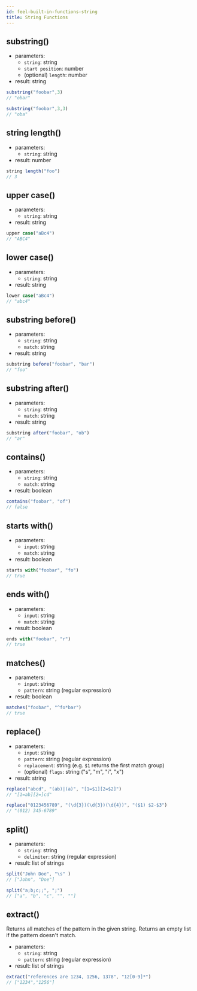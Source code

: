 ```yaml
---
id: feel-built-in-functions-string
title: String Functions
---
```


## substring()

* parameters:
  * `string`: string
  * `start position`: number
  * (optional) `length`: number  
* result: string

```js
substring("foobar",3) 
// "obar"

substring("foobar",3,3) 
// "oba"
```

## string length()

* parameters:
  * `string`: string
* result: number

```js
string length("foo") 
// 3
```

## upper case()

* parameters:
  * `string`: string
* result: string

```js
upper case("aBc4") 
// "ABC4"
```

## lower case()

* parameters:
  * `string`: string
* result: string

```js
lower case("aBc4") 
// "abc4"
```

## substring before()

* parameters:
  * `string`: string
  * `match`: string
* result: string

```js
substring before("foobar", "bar") 
// "foo"
```

## substring after()

* parameters:
  * `string`: string
  * `match`: string
* result: string

```js
substring after("foobar", "ob") 
// "ar"
```

## contains()

* parameters:
  * `string`: string
  * `match`: string
* result: boolean

```js
contains("foobar", "of") 
// false
```

## starts with()

* parameters:
  * `input`: string
  * `match`: string
* result: boolean

```js
starts with("foobar", "fo") 
// true
```

## ends with()

* parameters:
  * `input`: string
  * `match`: string
* result: boolean

```js
ends with("foobar", "r") 
// true
```

## matches()

* parameters:
  * `input`: string
  * `pattern`: string (regular expression)
* result: boolean

```js
matches("foobar", "^fo*bar") 
// true
```

## replace()

* parameters:
  * `input`: string
  * `pattern`: string (regular expression)
  * `replacement`: string (e.g. `$1` returns the first match group) 
  * (optional) `flags`: string ("s", "m", "i", "x")
* result: string

```js
replace("abcd", "(ab)|(a)", "[1=$1][2=$2]")
// "[1=ab][2=]cd"

replace("0123456789", "(\d{3})(\d{3})(\d{4})", "($1) $2-$3")
// "(012) 345-6789"
```

## split()

* parameters:
  * `string`: string
  * `delimiter`: string (regular expression)
* result: list of strings

```js
split("John Doe", "\s" ) 
// ["John", "Doe"]

split("a;b;c;;", ";")
// ["a", "b", "c", "", ""]
```

## extract()

Returns all matches of the pattern in the given string. Returns an empty list if the pattern doesn't
match.

* parameters:
  * `string`: string
  * `pattern`: string (regular expression)
* result: list of strings

```js
extract("references are 1234, 1256, 1378", "12[0-9]*")
// ["1234","1256"]
```
